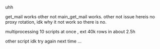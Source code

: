 uhh 


get_mail works other not 
main_get_mail works. other not 
issue hereis no proxy rotation, idk why it not work so there is no.

multiprocessing 10 scripts at once , ext 40k rows in about 2.5h




other script idk try again next time ...